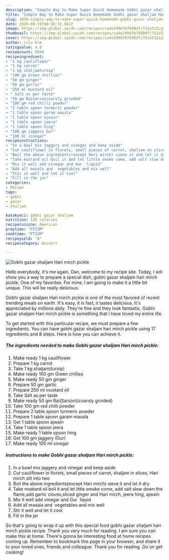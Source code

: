 ```yaml
---
description: "Simple Way to Make Super Quick Homemade Gobhi gazar shaljam Hari mirch pickle"
title: "Simple Way to Make Super Quick Homemade Gobhi gazar shaljam Hari mirch pickle"
slug: 1050-simple-way-to-make-super-quick-homemade-gobhi-gazar-shaljam-hari-mirch-pickle
date: 2020-09-19T00:36:15.882Z
image: https://img-global.cpcdn.com/recipes/ca4e299d767690df/751x532cq70/gobhi-gazar-shaljam-hari-mirch-pickle-recipe-main-photo.jpg
thumbnail: https://img-global.cpcdn.com/recipes/ca4e299d767690df/751x532cq70/gobhi-gazar-shaljam-hari-mirch-pickle-recipe-main-photo.jpg
cover: https://img-global.cpcdn.com/recipes/ca4e299d767690df/751x532cq70/gobhi-gazar-shaljam-hari-mirch-pickle-recipe-main-photo.jpg
author: Lulu Kim
ratingvalue: 4.8
reviewcount: 8940
recipeingredient:
- "1 kg cauliflower"
- "1 kg carrot"
- "1 kg shaljamturnip"
- "100 gm Green chillies"
- "50 gm ginger"
- "50 gm garlic"
- "250 ml mustard oil"
- " Salt as per taste"
- "50 gm RaiSarsoncoarsly grinded"
- "100 gm red chilli powder"
- "2 table spoon turmeric powder"
- "1 table spoon garam masala"
- "1 table spoon ajwain"
- "1 table spoon jeera"
- "1 table spoon hing"
- "100 gm jaggery Gur"
- "100 ml vinegar"
recipeinstructions:
- "In a bowl mix jaggery and vinegar and keep aside"
- "Cut cauliflower in florets, small pieces of carrot, shaljam in slices, Hari mirch slit into two"
- "Boil the above ingredients(except Hari mirch) sieve it and let it dry"
- "Take mustard oil boil it and let little smoke come, add salt slow down the flame,add garlic cloves,sliced ginger and Hari mirch, jeera hing, ajwain"
- "Mix it well add vinegar and Gur  liquid"
- "Add all masala and  vegetables and mix well"
- "Stir it well and let it cool"
- "Fill in the jar"
categories:
- Recipe
tags:
- gobhi
- gazar
- shaljam

katakunci: gobhi gazar shaljam 
nutrition: 128 calories
recipecuisine: American
preptime: "PT23M"
cooktime: "PT32M"
recipeyield: "4"
recipecategory: Dessert

---
```



![Gobhi gazar shaljam Hari mirch pickle](https://img-global.cpcdn.com/recipes/ca4e299d767690df/751x532cq70/gobhi-gazar-shaljam-hari-mirch-pickle-recipe-main-photo.jpg)

Hello everybody, it's me again, Dan, welcome to my recipe site. Today, I will show you a way to prepare a special dish, gobhi gazar shaljam hari mirch pickle. One of my favorites. For mine, I am going to make it a little bit unique. This will be really delicious.



Gobhi gazar shaljam Hari mirch pickle is one of the most favored of recent trending meals on earth. It's easy, it is fast, it tastes delicious. It's appreciated by millions daily. They're fine and they look fantastic. Gobhi gazar shaljam Hari mirch pickle is something that I have loved my entire life.


To get started with this particular recipe, we must prepare a few ingredients. You can have gobhi gazar shaljam hari mirch pickle using 17 ingredients and 8 steps. Here is how you can achieve it.

<!--inarticleads1-->

##### The ingredients needed to make Gobhi gazar shaljam Hari mirch pickle:

1. Make ready 1 kg cauliflower
1. Prepare 1 kg carrot
1. Take 1 kg shaljam(turnip)
1. Make ready 100 gm Green chillies
1. Make ready 50 gm ginger
1. Prepare 50 gm garlic
1. Prepare 250 ml mustard oil
1. Take  Salt as per taste
1. Make ready 50 gm Rai(Sarson)(coarsly grinded)
1. Take 100 gm red chilli powder
1. Prepare 2 table spoon turmeric powder
1. Prepare 1 table spoon garam masala
1. Get 1 table spoon ajwain
1. Take 1 table spoon jeera
1. Make ready 1 table spoon hing
1. Get 100 gm jaggery (Gur)
1. Make ready 100 ml vinegar




<!--inarticleads2-->

##### Instructions to make Gobhi gazar shaljam Hari mirch pickle:

1. In a bowl mix jaggery and vinegar and keep aside
1. Cut cauliflower in florets, small pieces of carrot, shaljam in slices, Hari mirch slit into two
1. Boil the above ingredients(except Hari mirch) sieve it and let it dry
1. Take mustard oil boil it and let little smoke come, add salt slow down the flame,add garlic cloves,sliced ginger and Hari mirch, jeera hing, ajwain
1. Mix it well add vinegar and Gur  liquid
1. Add all masala and  vegetables and mix well
1. Stir it well and let it cool
1. Fill in the jar




So that's going to wrap it up with this special food gobhi gazar shaljam hari mirch pickle recipe. Thank you very much for reading. I am sure you can make this at home. There's gonna be interesting food at home recipes coming up. Remember to bookmark this page in your browser, and share it to your loved ones, friends and colleague. Thank you for reading. Go on get cooking!
